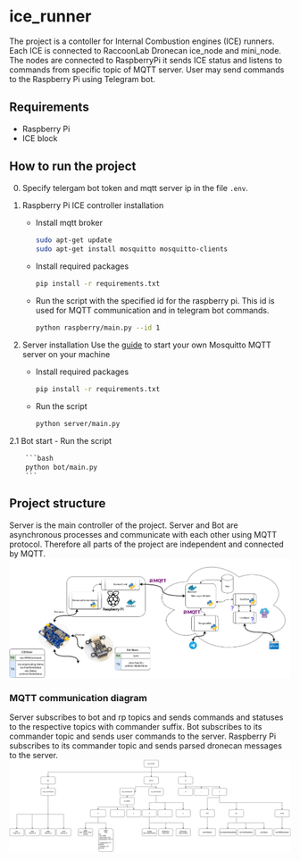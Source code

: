 # ice_runner

The project is a contoller for Internal Combustion engines (ICE) runners. Each ICE is connected to RaccoonLab Dronecan ice_node and mini_node. The nodes are connected to RaspberryPi it sends ICE status and listens to commands from specific topic of MQTT server. User may send commands to the Raspberry Pi using Telegram bot.

## Requirements

- Raspberry Pi
- ICE block

## How to run the project 
0. Specify telergam bot token and mqtt server ip in the file `.env`.
1. Raspberry Pi ICE controller installation
    - Install mqtt broker
        ```bash
        sudo apt-get update
        sudo apt-get install mosquitto mosquitto-clients
        ```
    - Install required packages
        ```bash
        pip install -r requirements.txt
        ```
    - Run the script with the specified id for the raspberry pi. This id is used for MQTT communication and in telegram bot commands.
        ```bash
        python raspberry/main.py --id 1
        ```

2. Server installation
Use the [guide](https://www.atlantic.net/dedicated-server-hosting/how-to-install-mosquitto-mqtt-server-on-ubuntu-22-04/) to start your own Mosquitto MQTT server on your machine

    - Install required packages
        ```bash
        pip install -r requirements.txt
        ```
    - Run the script
        ```bash
        python server/main.py
        ```
2.1 Bot start
    - Run the script

        ```bash
        python bot/main.py
        ```

## Project structure
Server is the main controller of the project.
Server and Bot are asynchronous processes and communicate with each other using MQTT protocol. Therefore all parts of the project are independent and connected by MQTT.
    ![Project structure](assets/auto_ice.png)
### MQTT communication diagram
Server subscribes to bot and rp topics and sends commands and statuses to the respective topics with commander suffix.
Bot subscribes to its commander topic and sends user commands to the server.
Raspberry Pi subscribes to its commander topic and sends parsed dronecan messages to the server.
    ![MQTT communication diagram](assets/mqtt_diagram.svg)
